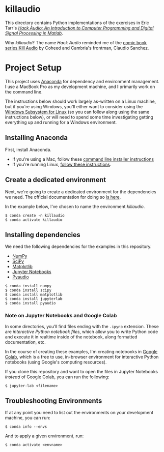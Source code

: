 # killaudio

This directory contains Python implementations of the exercises in Eric Tarr's [*Hack Audio: An Introduction to Computer Programming and Digital Signal Processing in Matlab*](https://www.mathworks.com/academia/books/hack-audio-tarr.html).

Why _killaudio_? The name _Hack Audio_ reminded me of the [comic book series Kill Audio](https://www.simonandschuster.com/books/Kill-Audio/Claudio-Sanchez/9781608862924) by Coheed and Cambria's frontman, Claudio Sanchez.

# Project Setup

This project uses [Anaconda](https://www.anaconda.com) for dependency and environment management. I use a MacBook Pro as my development machine, and I primarily work on the command line. 

The instructions below should work largely as-written on a Linux machine, but if you're using Windows, you'll either want to consider using the [Windows Subsystem for Linux](https://docs.microsoft.com/en-us/windows/wsl/install) (so you can follow along using the same instructions below), or will need to spend some time investigating getting everything up and running for a Windows environment.

## Installing Anaconda

First, install Anaconda.

- If you're using a Mac, follow these [command line installer instructions](https://docs.anaconda.com/anaconda/install/mac-os/#using-the-command-line-install)
- If you're running Linux, [follow these instructions](https://docs.anaconda.com/anaconda/install/linux/).

## Create a dedicated environment

Next, we're going to create a dedicated environment for the dependencies we need. The official documentation for doing so [is here](https://docs.anaconda.com/anaconda/install/linux/).

In the example below, I've chosen to name the environment *killaudio*.

```
$ conda create -n killaudio
$ conda activate killaudio
```

## Installing dependencies

We need the following dependencies for the examples in this repository.
- [NumPy](https://numpy.org)
- [SciPy](http://scipy.org)
- [Matplotlib](https://matplotlib.org)
- [Jupyter Notebooks](https://jupyter.org/install)
- [Pyaudio](https://people.csail.mit.edu/hubert/pyaudio/)

```
$ conda install numpy
$ conda install scipy
$ conda install matplotlib
$ conda install jupyterlab
$ conda install pyaudio
```

### Note on Jupyter Notebooks and Google Colab

In some directories, you'll find files ending with the `.ipynb` extension. These are *interactive Python notebook files*, which allow you to write Python code and execute it in realtime inside of the notebook, along formatted documentation, etc.

In the course of creating these examples, I'm creating notebooks in [Google Colab](https://research.google.com/colaboratory/), which is a free to use, in-browser environment for interactive Python notebooks (using Google's computing resources).

If you clone this repository and want to open the files in Jupyter Notebooks *instead* of Google Colab, you can run the following:

`$ jupyter-lab <filename>`

## Troubleshooting Environments
If at any point you need to list out the environments
on your development machine, you can run:

`$ conda info --envs`

And to apply a given environment, run:

`$ conda activate <envname>`
